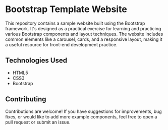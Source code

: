 # Bootstrap Template Website

This repository contains a sample website built using the Bootstrap framework. It's designed as a practical exercise for learning and practicing various Bootstrap components and layout techniques. The website includes common elements like a carousel, cards, and a responsive layout, making it a useful resource for front-end development practice.
## Technologies Used

* HTML5
* CSS3
* Bootstrap

## Contributing

Contributions are welcome! If you have suggestions for improvements, bug fixes, or would like to add more example components, feel free to open a pull request or submit an issue.
